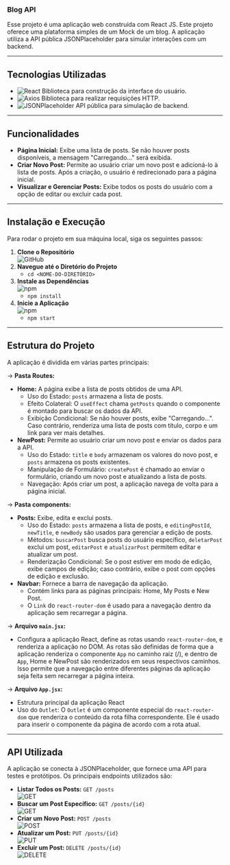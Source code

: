 ### Blog API

Esse projeto é uma aplicação web construída com React JS. Este projeto oferece uma plataforma simples de um Mock de um blog. A aplicação utiliza a API pública JSONPlaceholder para simular interações com um backend.

---

## Tecnologias Utilizadas

- ![React](https://img.shields.io/badge/React-61DAFB?style=for-the-badge&logo=react&logoColor=black) Biblioteca para construção da interface do usuário.
- ![Axios](https://img.shields.io/badge/Axios-5A29E3?style=for-the-badge&logo=axios&logoColor=white) Biblioteca para realizar requisições HTTP.
- ![JSONPlaceholder](https://img.shields.io/badge/JSONPlaceholder-8B9D4F?style=for-the-badge&logo=json&logoColor=white) API pública para simulação de backend.

---

## Funcionalidades

- **Página Inicial:** Exibe uma lista de posts. Se não houver posts disponíveis, a mensagem "Carregando..." será exibida.
- **Criar Novo Post:** Permite ao usuário criar um novo post e adicioná-lo à lista de posts. Após a criação, o usuário é redirecionado para a página inicial.
- **Visualizar e Gerenciar Posts:** Exibe todos os posts do usuário com a opção de editar ou excluir cada post.

---

## Instalação e Execução

Para rodar o projeto em sua máquina local, siga os seguintes passos:

1. **Clone o Repositório**  
   ![GitHub](https://img.shields.io/badge/GitHub-181717?style=for-the-badge&logo=github&logoColor=white)
2. **Navegue até o Diretório do Projeto**  
   - `cd <NOME-DO-DIRETÓRIO>`
3. **Instale as Dependências**  
   ![npm](https://img.shields.io/badge/npm-CB3837?style=for-the-badge&logo=npm&logoColor=white)
   - `npm install`
4. **Inicie a Aplicação**  
   ![npm](https://img.shields.io/badge/npm-CB3837?style=for-the-badge&logo=npm&logoColor=white)
   - `npm start`

---

## Estrutura do Projeto

A aplicação é dividida em várias partes principais:

-> **Pasta Routes:**
   - **Home:** A página exibe a lista de posts obtidos de uma API.
     - Uso do Estado: `posts` armazena a lista de posts.
     - Efeito Colateral: O `useEffect` chama `getPosts` quando o componente é montado para buscar os dados da API.
     - Exibição Condicional: Se não houver posts, exibe "Carregando...". Caso contrário, renderiza uma lista de posts com título, corpo e um link para ver mais detalhes.
   - **NewPost:** Permite ao usuário criar um novo post e enviar os dados para a API.
     - Uso do Estado: `title` e `body` armazenam os valores do novo post, e `posts` armazena os posts existentes.
     - Manipulação de Formulário: `createPost` é chamado ao enviar o formulário, criando um novo post e atualizando a lista de posts.
     - Navegação: Após criar um post, a aplicação navega de volta para a página inicial.

-> **Pasta components:**
   - **Posts:** Exibe, edita e exclui posts.
     - Uso do Estado: `posts` armazena a lista de posts, e `editingPostId`, `newTitle`, e `newBody` são usados para gerenciar a edição de posts.
     - Métodos: `buscarPost` busca posts do usuário específico, `deletarPost` exclui um post, `editarPost` e `atualizarPost` permitem editar e atualizar um post.
     - Renderização Condicional: Se o post estiver em modo de edição, exibe campos de edição; caso contrário, exibe o post com opções de edição e exclusão.
   - **Navbar:** Fornece a barra de navegação da aplicação.
     - Contém links para as páginas principais: Home, My Posts e New Post.
     - O `Link` do `react-router-dom` é usado para a navegação dentro da aplicação sem recarregar a página.

-> **Arquivo `main.jsx`:**
   - Configura a aplicação React, define as rotas usando `react-router-dom`, e renderiza a aplicação no DOM. As rotas são definidas de forma que a aplicação renderiza o componente `App` no caminho raiz (/), e dentro de `App`, Home e NewPost são renderizados em seus respectivos caminhos. Isso permite que a navegação entre diferentes páginas da aplicação seja feita sem recarregar a página inteira.

-> **Arquivo `App.jsx`:**
   - Estrutura principal da aplicação React
   - Uso do `Outlet`: O `Outlet` é um componente especial do `react-router-dom` que renderiza o conteúdo da rota filha correspondente. Ele é usado para inserir o componente da página de acordo com a rota atual.

---

## API Utilizada

A aplicação se conecta à JSONPlaceholder, que fornece uma API para testes e protótipos. Os principais endpoints utilizados são:

- **Listar Todos os Posts:** `GET /posts`  
  ![GET](https://img.shields.io/badge/GET-007ACC?style=for-the-badge&logo=http&logoColor=white)
- **Buscar um Post Específico:** `GET /posts/{id}`  
  ![GET](https://img.shields.io/badge/GET-007ACC?style=for-the-badge&logo=http&logoColor=white)
- **Criar um Novo Post:** `POST /posts`  
  ![POST](https://img.shields.io/badge/POST-28A745?style=for-the-badge&logo=http&logoColor=white)
- **Atualizar um Post:** `PUT /posts/{id}`  
  ![PUT](https://img.shields.io/badge/PUT-FFC107?style=for-the-badge&logo=http&logoColor=white)
- **Excluir um Post:** `DELETE /posts/{id}`  
  ![DELETE](https://img.shields.io/badge/DELETE-D9534F?style=for-the-badge&logo=http&logoColor=white)
